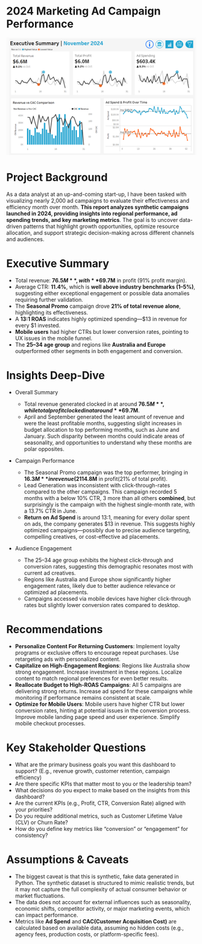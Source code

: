 # 2024 Marketing Ad Campaign Performance
![Ad_Campaign_Report](Dashboard.png)
# Project Background
As a data analyst at an up-and-coming start-up, I have been tasked with visualizing nearly 2,000 ad campaigns to evaluate their effectiveness and efficiency month over month. **This report analyzes synthetic campaigns launched in 2024, providing insights into regional performance, ad spending trends, and key marketing metrics**. The goal is to uncover data-driven patterns that highlight growth opportunities, optimize resource allocation, and support strategic decision-making across different channels and audiences.

# Executive Summary
- Total revenue: **$76.5M**, with **$69.7M** in profit (91% profit margin).
- Average CTR: **11.4%**, which is **well above industry benchmarks (1–5%)**, suggesting either exceptional engagement or possible data anomalies requiring further validation.
- The **Seasonal Promo** campaign drove **21% of total revenue alone**, highlighting its effectiveness.
- A **13:1 ROAS** indicates highly optimized spending—$13 in revenue for every $1 invested.
- **Mobile users** had higher CTRs but lower conversion rates, pointing to UX issues in the mobile funnel.
- The **25–34 age group** and regions like **Australia and Europe** outperformed other segments in both engagement and conversion.

# Insights Deep-Dive
 - Overall Summary
   - Total revenue generated clocked in at around **$76.5M**, while total profit clocked in at around **$69.7M**.
   - April and September generated the least amount of revenue and were the least profitable months, suggesting slight increases in budget allocation to top performing months, such as June and January. Such disparity between months could indicate areas of seasonality, and opportunities to understand why these months are polar opposites.

 - Campaign Performance
   - The Seasonal Promo campaign was the top performer, bringing in **$16.3M** in revenue(21% of total revenue) and **$14.8M** in profit(21% of total profit).
   - Lead Generation was inconsistent with click-through-rates compared to the other campaigns. This campaign recorded 5 months with a below 10% CTR, 3 more than all others **combined**, but surprisingly is the campaign with the highest single-month rate, with a 13.7% CTR in June.
   - **Return on Ad Spend** is around 13:1, meaning for every dollar spent on ads, the company generates $13 in revenue. This suggests highly optimized campaigns—possibly due to precise audience targeting, compelling creatives, or cost-effective ad placements.
  
 - Audience Engagement
   - The 25–34 age group exhibits the highest click-through and conversion rates, suggesting this demographic resonates most with current ad creatives.
   - Regions like Australia and Europe show significantly higher engagement rates, likely due to better audience relevance or optimized ad placements.
   - Campaigns accessed via mobile devices have higher click-through rates but slightly lower conversion rates compared to desktop.

# Recommendations
- **Personalize Content For Returning Customers**: Implement loyalty programs or exclusive offers to encourage repeat purchases. Use retargeting ads with personalized content.
- **Capitalize on High-Engagement Regions**: Regions like Australia show strong engagement. Increase investment in these regions. Localize content to match regional preferences for even better results.
- **Reallocate Budget to High-ROAS Campaigns**: All 5 campaigns are delivering strong returns. Increase ad spend for these campaigns while monitoring if performance remains consistent at scale.
- **Optimize for Mobile Users**: Mobile users have higher CTR but lower conversion rates, hinting at potential issues in the conversion process. Improve mobile landing page speed and user experience. Simplify mobile checkout processes.

# Key Stakeholder Questions
- What are the primary business goals you want this dashboard to support? (E.g., revenue growth, customer retention, campaign efficiency)
- Are there specific KPIs that matter most to you or the leadership team?
- What decisions do you expect to make based on the insights from this dashboard?
- Are the current KPIs (e.g., Profit, CTR, Conversion Rate) aligned with your priorities?
- Do you require additional metrics, such as Customer Lifetime Value (CLV) or Churn Rate?
- How do you define key metrics like “conversion” or “engagement” for consistency?

# Assumptions & Caveats
- The biggest caveat is that this is synthetic, fake data generated in Python. The synthetic dataset is structured to mimic realistic trends, but it may not capture the full complexity of actual consumer behavior or market fluctuations.
- The data does not account for external influences such as seasonality, economic shifts, competitor activity, or major marketing events, which can impact performance.
- Metrics like **Ad Spend** and **CAC(Customer Acquisition Cost)** are calculated based on available data, assuming no hidden costs (e.g., agency fees, production costs, or platform-specific fees).


  



